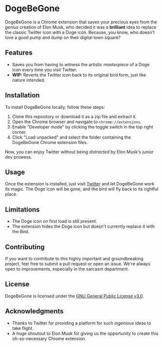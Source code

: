 # DogeBeGone

DogeBeGone is a Chrome extension that saves your precious eyes from the _genius_ creation of Elon Musk, who decided it was a **brilliant** idea to replace the classic Twitter icon with a Doge icon. Because, you know, who doesn't love a good pump and dump on their digital town square?

## Features

- Saves you from having to witness the artistic _masterpiece_ of a Doge icon every time you visit Twitter.
- **WIP:** Reverts the Twitter icon back to its original bird form, just like nature intended.

## Installation

To install DogeBeGone locally, follow these steps:

1. Clone this repository or download it as a zip file and extract it.
2. Open the Chrome browser and navigate to `chrome://extensions`.
3. Enable "Developer mode" by clicking the toggle switch in the top right corner.
4. Click "Load unpacked" and select the folder containing the DogeBeGone Chrome extension files.

Now, you can enjoy Twitter without being _distracted_ by Elon Musk's junior dev prowess.

## Usage

Once the extension is installed, just visit [Twitter](https://twitter.com/) and let DogeBeGone work its magic. The Doge icon will be gone, and the bird will fly back to its rightful place.

## Limitations

* The Doge icon on first load is still present.
* The extension hides the Doge icon but doesn't currently replace it with the Bird.

## Contributing

If you want to contribute to this highly important and groundbreaking project, feel free to submit a pull request or open an issue. We're always open to improvements, especially in the sarcasm department.

## License

DogeBeGone is licensed under the [GNU General Public License v3.0](https://www.gnu.org/licenses/gpl-3.0.en.html).

## Acknowledgments

- Thanks to Twitter for providing a platform for such _ingenious_ ideas to take flight.
- A huge shoutout to Elon Musk for giving us the opportunity to create this oh-so-necessary Chrome extension.

